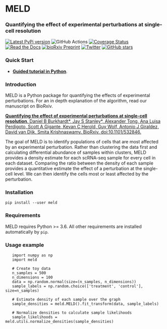 # MELD
### Quantifying the effect of experimental perturbations at single-cell resolution


[![Latest PyPi version](https://img.shields.io/pypi/v/MELD.svg)](https://pypi.org/project/MELD/)
![GitHub Actions](https://github.com/KrishnaswamyLab/MELD/workflows/Unit%20Tests/badge.svg)
[![Coverage Status](https://coveralls.io/repos/github/KrishnaswamyLab/MELD/badge.svg?branch=master)](https://coveralls.io/github/KrishnaswamyLab/MELD?branch=master)
[![Read the Docs](https://img.shields.io/readthedocs/meld-docs.svg)](https://meld-docs.readthedocs.io/)
[![bioRxiv Preprint](https://zenodo.org/badge/DOI/10.1101/532846.svg)](https://doi.org/10.1101/532846)
[![Twitter](https://img.shields.io/twitter/follow/KrishnaswamyLab.svg?style=social&label=Follow)](https://twitter.com/KrishnaswamyLab)
[![GitHub stars](https://img.shields.io/github/stars/KrishnaswamyLab/MELD.svg?style=social&label=Stars)](https://github.com/KrishnaswamyLab/MELD/)

### Quick Start
* [**Guided tutorial in Python**](https://nbviewer.jupyter.org/github/KrishnaswamyLab/MELD/blob/master/notebooks/Wagner2018_Chordin_Cas9_Mutagenesis.ipynb).

### Introduction

MELD is a Python package for quantifying the effects of experimental perturbations. For an in depth explanation of the algorithm, read our manuscript on BioRxiv.

[**Quantifying the effect of experimental perturbations at single-cell resolution**. Daniel B Burkhardt\*, Jay S Stanley\*, Alexander Tong, Ana Luisa Perdigoto, Scott A Gigante, Kevan C Herold, Guy Wolf, Antonio J Giraldez, David van Dijk, Smita Krishnaswamy. BioRxiv. doi:10.1101/532846.](<https://www.biorxiv.org/content/10.1101/532846v4>)

The goal of MELD is to identify populations of cells that are most affected by an experimental perturbation. Rather than clustering the data first and calculating differential abundance of samples within clusters, MELD provides a density estimate for each scRNA-seq sample for every cell in each dataset. Comparing the ratio between the density of each sample provides a quantitative estimate the effect of a perturbation at the single-cell level. We can then identify the cells most or least affected by the perturbation.

### Installation


```
pip install --user meld
```

### Requirements

MELD requires Python >= 3.6. All other requirements are installed automatically by ``pip``.

### Usage example

```
   import numpy as np
   import meld

   # Create toy data
   n_samples = 500
   n_dimensions = 100
   data = np.random.normal(size=(n_samples, n_dimensions))
   sample_labels = np.random.choice(['treatment', 'control'], size=n_samples)

   # Estimate density of each sample over the graph
   sample_densities = meld.MELD().fit_transform(data, sample_labels)

   # Normalize densities to calculate sample likelihoods
   sample_likelihoods = meld.utils.normalize_densities(sample_densities)
```
